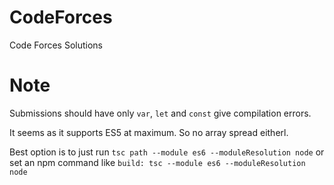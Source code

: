 # CodeForces

Code Forces Solutions

# Note

Submissions should have only `var`, `let` and `const` give compilation errors.

It seems as it supports ES5 at maximum. So no array spread eitherl.

Best option is to just run
`tsc path --module es6 --moduleResolution node`
or set an npm command like
`build: tsc --module es6 --moduleResolution node`
